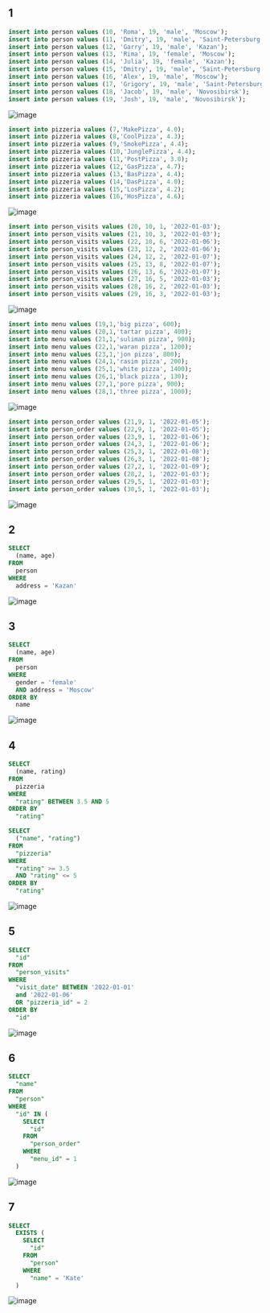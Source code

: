## 1
```sql
insert into person values (10, 'Roma', 19, 'male', 'Moscow');
insert into person values (11, 'Dmitry', 19, 'male', 'Saint-Petersburg');
insert into person values (12, 'Garry', 19, 'male', 'Kazan');
insert into person values (13, 'Rima', 19, 'female', 'Moscow');
insert into person values (14, 'Julia', 19, 'female', 'Kazan');
insert into person values (15, 'Dmitry', 19, 'male', 'Saint-Petersburg');
insert into person values (16, 'Alex', 19, 'male', 'Moscow');
insert into person values (17, 'Grigory', 19, 'male', 'Saint-Petersburg');
insert into person values (18, 'Jacob', 19, 'male', 'Novosibirsk');
insert into person values (19, 'Josh', 19, 'male', 'Novosibirsk');
```
![image](https://github.com/ishouldbefound/SQL/assets/144837901/086b71e4-110a-4af2-9e64-718ab303e276)

```sql
insert into pizzeria values (7,'MakePizza', 4.0);
insert into pizzeria values (8,'CoolPizza', 4.3);
insert into pizzeria values (9,'SmokePizza', 4.4);
insert into pizzeria values (10,'JunglePizza', 4.4);
insert into pizzeria values (11,'PostPizza', 3.0);
insert into pizzeria values (12,'GasPizza', 4.7);
insert into pizzeria values (13,'BasPizza', 4.4);
insert into pizzeria values (14,'DasPizza', 4.0);
insert into pizzeria values (15,'LosPizza', 4.2);
insert into pizzeria values (16,'HosPizza', 4.6);
```
![image](https://github.com/ishouldbefound/SQL/assets/144837901/ad125c0b-a70c-4d09-a29e-293a70e509cc)

```sql
insert into person_visits values (20, 10, 1, '2022-01-03');
insert into person_visits values (21, 10, 3, '2022-01-03');
insert into person_visits values (22, 10, 6, '2022-01-06');
insert into person_visits values (23, 12, 2, '2022-01-06');
insert into person_visits values (24, 12, 2, '2022-01-07');
insert into person_visits values (25, 13, 8, '2022-01-07');
insert into person_visits values (26, 13, 6, '2022-01-07');
insert into person_visits values (27, 16, 5, '2022-01-03');
insert into person_visits values (28, 16, 2, '2022-01-03');
insert into person_visits values (29, 16, 3, '2022-01-03');
```
![image](https://github.com/ishouldbefound/SQL/assets/144837901/82a72e44-2ae9-4d13-a691-1d30d676e253)


```sql
insert into menu values (19,1,'big pizza', 600);
insert into menu values (20,1,'tartar pizza', 400);
insert into menu values (21,1,'suliman pizza', 900);
insert into menu values (22,1,'waran pizza', 1200);
insert into menu values (23,1,'jon pizza', 800);
insert into menu values (24,1,'rasim pizza', 200);
insert into menu values (25,1,'white pizza', 1400);
insert into menu values (26,1,'black pizza', 130);
insert into menu values (27,1,'pore pizza', 900);
insert into menu values (28,1,'three pizza', 1000);
```
![image](https://github.com/ishouldbefound/SQL/assets/144837901/7460a369-e1d2-4d58-93b8-77ea72aaec94)

```sql
insert into person_order values (21,9, 1, '2022-01-05');
insert into person_order values (22,9, 1, '2022-01-05');
insert into person_order values (23,9, 1, '2022-01-06');
insert into person_order values (24,3, 1, '2022-01-06');
insert into person_order values (25,3, 1, '2022-01-08');
insert into person_order values (26,3, 1, '2022-01-08');
insert into person_order values (27,2, 1, '2022-01-09');
insert into person_order values (28,2, 1, '2022-01-03');
insert into person_order values (29,5, 1, '2022-01-03');
insert into person_order values (30,5, 1, '2022-01-03');
```
![image](https://github.com/ishouldbefound/SQL/assets/144837901/1bf8c471-5790-4b27-8a08-1627196c0159)


## 2
```sql
SELECT 
  (name, age) 
FROM 
  person 
WHERE 
  address = 'Kazan'
```
![image](https://github.com/ishouldbefound/SQL/assets/144837901/27563507-bd38-4893-bf17-ad406b098bb0)



## 3
```sql
SELECT 
  (name, age) 
FROM 
  person 
WHERE 
  gender = 'female' 
  AND address = 'Moscow' 
ORDER BY 
  name
```
![image](https://github.com/ishouldbefound/SQL/assets/144837901/50509aee-f365-4b09-bd96-de3aad36de8a)




## 4
```sql
SELECT 
  (name, rating) 
FROM 
  pizzeria 
WHERE 
  "rating" BETWEEN 3.5 AND 5
ORDER BY 
  "rating"

SELECT 
  ("name", "rating") 
FROM 
  "pizzeria" 
WHERE 
  "rating" >= 3.5 
  AND "rating" <= 5 
ORDER BY 
  "rating"
```
![image](https://github.com/ishouldbefound/SQL/assets/144837901/4e3752fc-b77e-43e7-8a1c-3d241f066850)



## 5
```sql
SELECT 
  "id" 
FROM 
  "person_visits" 
WHERE 
  "visit_date" BETWEEN '2022-01-01' 
  and '2022-01-06' 
  OR "pizzeria_id" = 2 
ORDER BY 
  "id"
```
![image](https://github.com/ishouldbefound/SQL/assets/144837901/39ba3c7b-e68a-481a-ba36-b4e117a7c785)

## 6
```sql
SELECT 
  "name" 
FROM 
  "person" 
WHERE 
  "id" IN (
    SELECT 
      "id" 
    FROM 
      "person_order" 
    WHERE 
      "menu_id" = 1
  )
```
![image](https://github.com/ishouldbefound/SQL/assets/144837901/6c07e878-c9b4-4696-ba00-8f8295ba643c)


## 7
```sql
SELECT 
  EXISTS (
    SELECT 
      "id" 
    FROM 
      "person" 
    WHERE 
      "name" = 'Kate'
  )
```
![image](https://github.com/ishouldbefound/SQL/assets/144837901/c3b3523b-8347-4a86-8aae-37b6b3cb0920)

